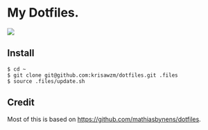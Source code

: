 # My Dotfiles.

<img src="https://i.imgur.com/ez5gro5.gif">

## Install

    $ cd ~
    $ git clone git@github.com:krisawzm/dotfiles.git .files
    $ source .files/update.sh

## Credit

Most of this is based on https://github.com/mathiasbynens/dotfiles.
